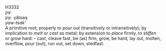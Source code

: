 <body>
  <p>H3332<br>  יצק  <br> יָצַק  ‎  yâtsaq  <br><i>yaw-tsak‘ </i><br>A primitive root; properly to <i>pour</i> out (transitively or intransitively); by implication to <i>melt</i> or <i>cast</i> as metal; by extension to <i>place</i> firmly, to <i>stiffen</i> or grow hard: - cast, cleave fast, be (as) firm, grow, be hard, lay out, molten, overflow, pour (out), run out, set down, stedfast.<br></p>
 </body>